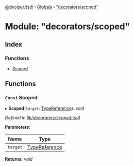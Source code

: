 [@dvolper/tsdi](../README.md) › [Globals](../globals.md) › ["decorators/scoped"](_decorators_scoped_.md)

# Module: "decorators/scoped"

## Index

### Functions

* [Scoped](_decorators_scoped_.md#const-scoped)

## Functions

### `Const` Scoped

▸ **Scoped**(`target`: [TypeReference](../interfaces/_type_reference_.typereference.md)): *void*

*Defined in [lib/decorators/scoped.ts:4](https://github.com/DavidVollmers/typescript-dependency-injection/blob/b0a5e90/packages/tsdi/lib/decorators/scoped.ts#L4)*

**Parameters:**

Name | Type |
------ | ------ |
`target` | [TypeReference](../interfaces/_type_reference_.typereference.md) |

**Returns:** *void*
